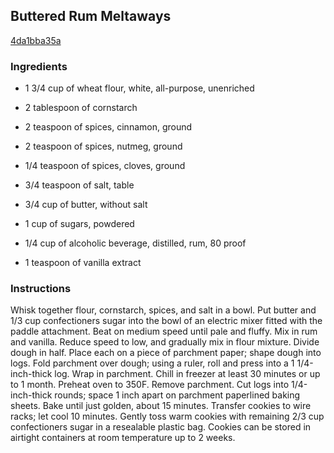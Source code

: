 ## Buttered Rum Meltaways

[4da1bba35a](http://www.epicurious.com/recipes/food/views/buttered-rum-meltaways-389397)

### Ingredients

 - 1 3/4 cup of wheat flour, white, all-purpose, unenriched

 - 2 tablespoon of cornstarch

 - 2 teaspoon of spices, cinnamon, ground

 - 2 teaspoon of spices, nutmeg, ground

 - 1/4 teaspoon of spices, cloves, ground

 - 3/4 teaspoon of salt, table

 - 3/4 cup of butter, without salt

 - 1 cup of sugars, powdered

 - 1/4 cup of alcoholic beverage, distilled, rum, 80 proof

 - 1 teaspoon of vanilla extract

### Instructions

Whisk together flour, cornstarch, spices, and salt in a bowl. Put butter and 1/3 cup confectioners sugar into the bowl of an electric mixer fitted with the paddle attachment. Beat on medium speed until pale and fluffy. Mix in rum and vanilla. Reduce speed to low, and gradually mix in flour mixture. Divide dough in half. Place each on a piece of parchment paper; shape dough into logs. Fold parchment over dough; using a ruler, roll and press into a 1 1/4-inch-thick log. Wrap in parchment. Chill in freezer at least 30 minutes or up to 1 month. Preheat oven to 350F. Remove parchment. Cut logs into 1/4-inch-thick rounds; space 1 inch apart on parchment paperlined baking sheets. Bake until just golden, about 15 minutes. Transfer cookies to wire racks; let cool 10 minutes. Gently toss warm cookies with remaining 2/3 cup confectioners sugar in a resealable plastic bag. Cookies can be stored in airtight containers at room temperature up to 2 weeks.
